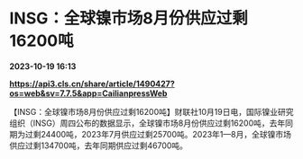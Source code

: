 # INSG：全球镍市场8月份供应过剩16200吨

**2023-10-19 16:13**

**https://api3.cls.cn/share/article/1490427?os=web&sv=7.7.5&app=CailianpressWeb**

【INSG：全球镍市场8月份供应过剩16200吨】财联社10月19日电，国际镍业研究组织（INSG）周四公布的数据显示，全球镍市场8月份供应过剩16200吨，去年同期为过剩24400吨，2023年7月供应过剩25700吨。2023年1—8月，全球镍市场供应过剩134700吨，去年同期供应过剩46700吨。